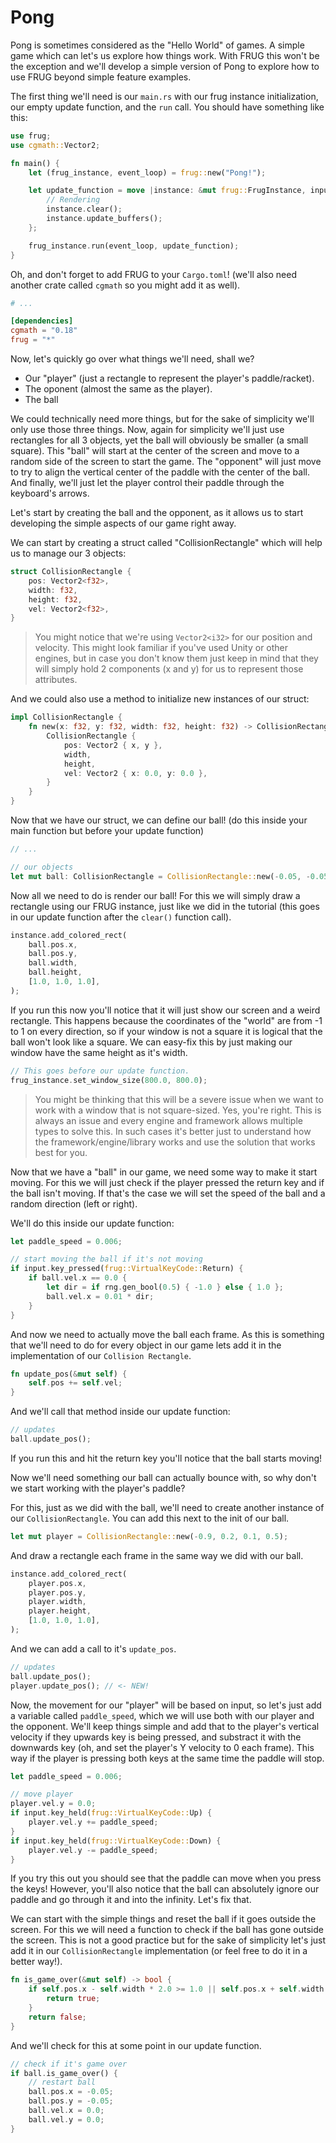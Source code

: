 # Pong

Pong is sometimes considered as the "Hello World" of games. A simple game which can let's us explore how things work. With FRUG this won't be the exception and we'll develop a simple version of Pong to explore how to use FRUG beyond simple feature examples. 

The first thing we'll need is our `main.rs` with our frug instance initialization, our empty update function, and the `run` call. You should have something like this:

```rust
use frug;
use cgmath::Vector2;

fn main() {
    let (frug_instance, event_loop) = frug::new("Pong!");

    let update_function = move |instance: &mut frug::FrugInstance, input: &frug::InputHelper| {
        // Rendering
        instance.clear();
        instance.update_buffers();
    };

    frug_instance.run(event_loop, update_function);
}
```

Oh, and don't forget to add FRUG to your `Cargo.toml`! (we'll also need another crate called `cgmath` so you might add it as well).

```toml
# ...

[dependencies]
cgmath = "0.18"
frug = "*"
```


Now, let's quickly go over what things we'll need, shall we?

* Our "player" (just a rectangle to represent the player's paddle/racket).
* The oponent (almost the same as the player).
* The ball

We could technically need more things, but for the sake of simplicity we'll only use those three things. Now, again for simplicity we'll just use rectangles for all 3 objects, yet the ball will obviously be smaller (a small square). This "ball" will start at the center of the screen and move to a random side of the screen to start the game. The "opponent" will just move to try to align the vertical center of the paddle with the center of the ball. And finally, we'll just let the player control their paddle through the keyboard's arrows.

Let's start by creating the ball and the opponent, as it allows us to start developing the simple aspects of our game right away.

We can start by creating a struct called "CollisionRectangle" which will help us to manage our 3 objects:

```rust
struct CollisionRectangle {
    pos: Vector2<f32>,
    width: f32,
    height: f32,
    vel: Vector2<f32>,
}
```

> You might notice that we're using `Vector2<i32>` for our position and velocity. This might look familiar if you've used Unity or other engines, but in case you don't know them just keep in mind that they will simply hold 2 components (x and y) for us to represent those attributes.

And we could also use a method to initialize new instances of our struct:

```rust
impl CollisionRectangle {
    fn new(x: f32, y: f32, width: f32, height: f32) -> CollisionRectangle {
        CollisionRectangle {
            pos: Vector2 { x, y },
            width,
            height,
            vel: Vector2 { x: 0.0, y: 0.0 },
        }
    }
}
```

Now that we have our struct, we can define our ball! (do this inside your main function but before your update function)

```rust
// ...

// our objects
let mut ball: CollisionRectangle = CollisionRectangle::new(-0.05, -0.05, 0.1, 0.1);
```

Now all we need to do is render our ball! For this we will simply draw a rectangle using our FRUG instance, just like we did in the tutorial (this goes in our update function after the `clear()` function call).

```rust
instance.add_colored_rect(
    ball.pos.x,
    ball.pos.y,
    ball.width,
    ball.height,
    [1.0, 1.0, 1.0],
);
```

If you run this now you'll notice that it will just show our screen and a weird rectangle. This happens because the coordinates of the "world" are from -1 to 1 on every direction, so if your window is not a square it is logical that the ball won't look like a square. We can easy-fix this by just making our window have the same height as it's width.

```rust
// This goes before our update function.
frug_instance.set_window_size(800.0, 800.0);
```

> You might be thinking that this will be a severe issue when we want to work with a window that is not square-sized. Yes, you're right. This is always an issue and every engine and framework allows multiple types to solve this. In such cases it's better just to understand how the framework/engine/library works and use the solution that works best for you.

Now that we have a "ball" in our game, we need some way to make it start moving. For this we will just check if the player pressed the return key and if the ball isn't moving. If that's the case we will set the speed of the ball and a random direction (left or right).

We'll do this inside our update function:

```rust
let paddle_speed = 0.006;

// start moving the ball if it's not moving
if input.key_pressed(frug::VirtualKeyCode::Return) {
    if ball.vel.x == 0.0 {
        let dir = if rng.gen_bool(0.5) { -1.0 } else { 1.0 };
        ball.vel.x = 0.01 * dir;
    }
}
```

And now we need to actually move the ball each frame. As this is something that we'll need to do for every object in our game lets add it in the implementation of our `Collision Rectangle`.

```rust
fn update_pos(&mut self) {
    self.pos += self.vel;
}
```

And we'll call that method inside our update function:

```rust
// updates
ball.update_pos();
```

If you run this and hit the return key you'll notice that the ball starts moving!

Now we'll need something our ball can actually bounce with, so why don't we start working with the player's paddle?

For this, just as we did with the ball, we'll need to create another instance of our `CollisionRectangle`. You can add this next to the init of our ball.

```rust
let mut player = CollisionRectangle::new(-0.9, 0.2, 0.1, 0.5);
```

And draw a rectangle each frame in the same way we did with our ball.

```rust
instance.add_colored_rect(
    player.pos.x,
    player.pos.y,
    player.width,
    player.height,
    [1.0, 1.0, 1.0],
);
```

And we can add a call to it's `update_pos`.

```rust
// updates
ball.update_pos();
player.update_pos(); // <- NEW!
```

Now, the movement for our "player" will be based on input, so let's just add a variable called `paddle_speed`, which we will use both with our player and the opponent. We'll keep things simple and add that to the player's vertical velocity if they upwards key is being pressed, and substract it with the downwards key (oh, and set the player's Y velocity to 0 each frame). This way if the player is pressing both keys at the same time the paddle will stop.

```rust
let paddle_speed = 0.006;

// move player
player.vel.y = 0.0;
if input.key_held(frug::VirtualKeyCode::Up) {
    player.vel.y += paddle_speed;
}
if input.key_held(frug::VirtualKeyCode::Down) {
    player.vel.y -= paddle_speed;
}
```

If you try this out you should see that the paddle can move when you press the keys! However, you'll also notice that the ball can absolutely ignore our paddle and go through it and into the infinity. Let's fix that. 

We can start with the simple things and reset the ball if it goes outside the screen. For this we will need a function to check if the ball has gone outside the screen. This is not a good practice but for the sake of simplicity let's just add it in our `CollisionRectangle` implementation (or feel free to do it in a better way!).

```rust
fn is_game_over(&mut self) -> bool {
    if self.pos.x - self.width * 2.0 >= 1.0 || self.pos.x + self.width * 2.0 < -1.0 {
        return true;
    }
    return false;
}
```

And we'll check for this at some point in our update function.

```rust
// check if it's game over
if ball.is_game_over() {
    // restart ball
    ball.pos.x = -0.05;
    ball.pos.y = -0.05;
    ball.vel.x = 0.0;
    ball.vel.y = 0.0;
}
```